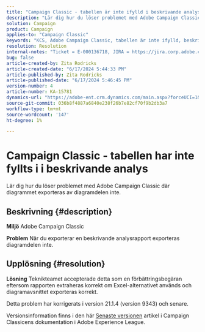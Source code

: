```yaml
---
title: "Campaign Classic - tabellen är inte ifylld i beskrivande analys"
description: "Lär dig hur du löser problemet med Adobe Campaign Classic där diagrammet exporteras av diagramdelen inte gör det."
solution: Campaign
product: Campaign
applies-to: "Campaign Classic"
keywords: "KCS, Adobe Campaign Classic, tabellen är inte ifylld, beskrivande analys, vanliga frågor och svar"
resolution: Resolution
internal-notes: "Ticket = E-000136718, JIRA = https://jira.corp.adobe.com/browse/NEO-24963"
bug: false
article-created-by: Zita Rodricks
article-created-date: "6/17/2024 5:44:33 PM"
article-published-by: Zita Rodricks
article-published-date: "6/17/2024 5:46:45 PM"
version-number: 4
article-number: KA-15781
dynamics-url: "https://adobe-ent.crm.dynamics.com/main.aspx?forceUCI=1&pagetype=entityrecord&etn=knowledgearticle&id=c0baa040-d12c-ef11-840a-002248084fbb"
source-git-commit: 036b8f4887a6840e238f26b7e82cf70f9b2db3a7
workflow-type: tm+mt
source-wordcount: '147'
ht-degree: 1%

---
```


# Campaign Classic - tabellen har inte fyllts i i beskrivande analys


Lär dig hur du löser problemet med Adobe Campaign Classic där diagrammet exporteras av diagramdelen inte.

## Beskrivning {#description}


<b>Miljö</b>
Adobe Campaign Classic

<b>Problem</b>
När du exporterar en beskrivande analysrapport exporteras diagramdelen inte.


## Upplösning {#resolution}


<b>Lösning</b>
Teknikteamet accepterade detta som en förbättringsbegäran eftersom rapporten extraheras korrekt om Excel-alternativet används och diagramavsnittet exporteras korrekt.

Detta problem har korrigerats i version 21.1.4 (version 9343) och senare.

Versionsinformation finns i den här [Senaste versionen](https://experienceleague.adobe.com/docs/campaign-classic/using/release-notes/latest-release.html?lang=en) artikel i Campaign Classicens dokumentation i Adobe Experience League.
